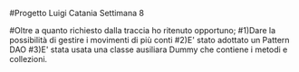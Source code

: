 #Progetto Luigi Catania Settimana 8

#Oltre a quanto richiesto dalla traccia ho ritenuto opportuno;
#1)Dare la possibilità di gestire i movimenti di più conti
#2)E' stato adottato un Pattern DAO
#3)E' stata usata una classe ausiliara Dummy che contiene i metodi e collezioni.


